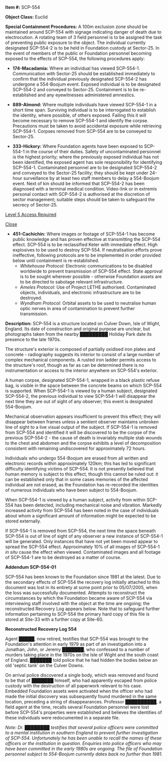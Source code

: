 **Item #:** SCP-554

**Object Class:** Euclid

**Special Containment Procedures:** A 100m exclusion zone should be maintained around SCP-554 with signage indicating danger of death due to electrocution. A rotating team of 3 field personnel is to be assigned the task of preventing public exposure to the object. The individual currently designated SCP-554-2 is to be held in Foundation custody at Sector-25. In the event of members of the public or Foundation personnel becoming exposed to the effects of SCP-554, the following procedures apply:

*   **174-Macadamia:** Where an individual has viewed SCP-554-1. Communication with Sector-25 should be established immediately to confirm that the individual previously designated SCP-554-2 has undergone a 554-Boojum event. Exposed individual is to be designated SCP-554-2 and conveyed to Sector-25. Containment is to be re-established and any eyewitnesses administered amnestics.

*   **889-Almond:** Where multiple individuals have viewed SCP-554-1 in a short time span. Surviving individual is to be interrogated to establish the identity, where possible, of others exposed. Failing this it will become necessary to remove SCP-554-1 and identify the corpse. Precautions must be taken to avoid accidental exposure while retrieving SCP-554-1. Corpses removed from SCP-554 are to be conveyed to Sector-25.

*   **333-Hickory:** Where Foundation agents have been exposed to SCP-554-1 in the course of their duties. Safety of uncontaminated personnel is the highest priority; where the previously exposed individual has not been identified, the exposed agent has sole responsibility for identifying SCP-554-1. Contaminated personnel are to be designated SCP-554-2 and conveyed to the Sector-25 facility; they should be kept under 24-hour surveillance by at least two staff members to delay a 554-Boojum event. Next of kin should be informed that SCP-554-2 has been diagnosed with a terminal medical condition. Video-link or in extremis personal contact with SCP-554-2 is authorised at the discretion of sector management; suitable steps should be taken to safeguard the secrecy of Sector-25.

[Level 5 Access Required](javascript:;)

[Close](javascript:;)

*   **451-Cachichin:** Where images or footage of SCP-554-1 has become public knowledge and has proven effective at transmitting the SCP-554 effect. SCP-554 is to be reclassified Keter with immediate effect. High explosives to be used to destroy SCP-554. If neutralisation efforts prove ineffective, following protocols are to be implemented in order provided below until containment is re-established.
    *   _Whitehouse Protocol:_ Electronic communications to be disabled worldwide to prevent transmission of SCP-554 effect. State approval is to be sought wherever possible - otherwise Foundation assets are to be directed to sabotage relevant infrastructure.
    *   _Ameles Protocol:_ Use of Project LETHE authorised. Contaminated objects, individuals, and electronic infrastructure are to be destroyed.
    *   _Wyndham Protocol:_ Orbital assets to be used to neutralise human optic nerves in area of contamination to prevent further transmission.

**Description:** SCP-554 is a structure located on Culver Down, Isle of Wight, England. Its date of construction and original purpose are unclear, but photographs taken from the nearby █████████ Holiday Park date its presence to the late 1970s.

The structure's exterior is composed of partially oxidised iron plates and concrete - radiography suggests its interior to consist of a large number of complex mechanical components. A rusted iron ladder permits access to the structure's roof, though as far as can be determined there is no instrumentation or access to the interior anywhere on SCP-554's exterior.

A human corpse, designated SCP-554-1, wrapped in a black plastic refuse bag, is visible in the space between the concrete beams on which SCP-554 is supported. When SCP-554-1 is viewed by a human subject, designated SCP-554-2, the previous individual to view SCP-554-1 will disappear the next time they are out of sight of any observer; this event is designated 554-Boojum.

Mechanical observation appears insufficient to prevent this effect; they will disappear between frames unless a sentient observer maintains unbroken line of sight to a live visual output of the subject. If SCP-554-1 is removed from SCP-554 and identified it will be discovered to be the corpse of the previous SCP-554-2 - the cause of death is invariably multiple stab wounds to the chest and abdomen and the corpse exhibits a level of decomposition consistent with remaining undiscovered for approximately 72 hours.

Individuals who undergo 554-Boojum are erased from all written and electronic records within approximately 120km; this has led to significant difficulty identifying victims of SCP-554. It is not presently believed that human memory is subject to this effect, though this cannot be ruled out: it can be established only that in some cases memories of the affected individual are not erased, as the Foundation has re-recorded the identities of numerous individuals who have been subject to 554-Boojum.

When SCP-554-1 is viewed by a human subject, activity from within SCP-554 has been detected, including mechanical noise and vibration. Markedly increased activity from SCP-554 has been noted in the case of individuals about whom a significant amount of information might be expected to be stored externally.

If SCP-554-1 is removed from SCP-554, the next time the space beneath SCP-554 is out of line of sight of any observer a new instance of SCP-554-1 will be generated. Only instances that have not yet been moved appear to spread the SCP-554 effect. Approximately 10% of all images of SCP-554-1 _in situ_ cause the effect when viewed. Contaminated images and all footage of SCP-554-1 are to be destroyed as a matter of course.

**Addendum SCP-554-01**

SCP-554 has been known to the Foundation since 1981 at the latest. Due to the secondary effects of SCP-554 the recovery log initially attached to this document was lost in its entirety at some point prior to 05/07/2005, when the loss was successfully documented. Attempts to reconstruct the circumstances by which the Foundation became aware of SCP-554 via interviewing staff involved with the object at the time are ongoing; the reconstructed Recovery Log appears below. Note that to safeguard further information pertaining to SCP-554 the primary hard copy of this file is stored at Site-33 with a further copy at Site-60.

**Reconstructed Recovery Log 554**

Agent █████, now retired, testifies that SCP-554 was brought to the Foundation's attention in early 1979 as part of an investigation into a Jonathan, John, or Jeremy ███████, who confessed to a number of murders taking place in the 1970s on the Isle of Wight and the south coast of England. ███████ told police that he had hidden the bodies below an old 'septic tank' on the Culver Downs.

On arrival police discovered a single body, which was removed and found to be that of ███████ himself, who had apparently escaped from police custody with the destruction of all paperwork relevant to his case. Embedded Foundation assets were activated when the officer who had made the initial discovery was subsequently found murdered in the same location, preceding a string of disappearances. Professor ██████████, a field agent at the time, recalls several Foundation personnel were lost before SCP-554's properties were established and believes the identities of these individuals were redocumented in a separate file.

_Note: Dr. ████████ testifies that several police officers were committed to a mental institution in southern England to prevent further investigation of SCP-554. Unfortunately he has been unable to recall the names of these officers or the institution in question. Enquiries into police officers who may have been committed in the early 1980s are ongoing. The file of Foundation personnel subject to 554-Boojum currently dates back no further than 1981._